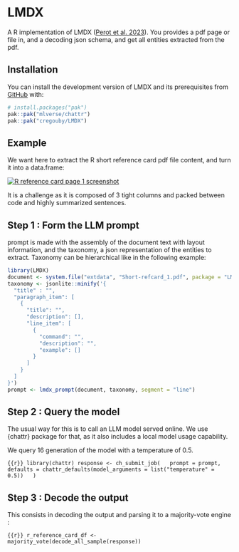 
<!-- README.md is generated from README.Rmd. Please edit that file -->

# LMDX

<!-- badges: start -->
<!-- badges: end -->

A R implementation of LMDX ([Perot et
al. 2023](https://arxiv.org/pdf/2309.10952.pdf)). You provides a pdf
page or file in, and a decoding json schema, and get all entities
extracted from the pdf.

## Installation

You can install the development version of LMDX and its prerequisites
from [GitHub](https://github.com/) with:

``` r
# install.packages("pak")
pak::pak("mlverse/chattr")
pak::pak("cregouby/LMDX")
```

## Example

We want here to extract the R short reference card pdf file content, and
turn it into a data.frame:

[![R reference card page 1
screenshot](inst/extdata/Short-refcard_1.jpg)](https://cran.r-project.org/doc/contrib/Short-refcard.pdf)

It is a challenge as it is composed of 3 tight columns and packed
between code and highly summarized sentences.

## Step 1 : Form the LLM prompt

prompt is made with the assembly of the document text with layout
information, and the taxonomy, a json representation of the entities to
extract. Taxonomy can be hierarchical like in the following example:

``` r
library(LMDX)
document <- system.file("extdata", "Short-refcard_1.pdf", package = "LMDX")
taxonomy <- jsonlite::minify('{
  "title" : "",
  "paragraph_item": [
    {
      "title": "",
      "description": [],
      "line_item": [
        {
          "command": "",
          "description": "",
          "example": []
        }
      ]
    }
  ]
}')
prompt <- lmdx_prompt(document, taxonomy, segment = "line")
```

## Step 2 : Query the model

The usual way for this is to call an LLM model served online. We use
{chattr} package for that, as it also includes a local model usage
capability.

We query 16 generation of the model with a temperature of 0.5.

`{{r}} library(chattr) response <- ch_submit_job(   prompt = prompt,    defaults = chattr_defaults(model_arguments = list("temperature" = 0.5))   )`

## Step 3 : Decode the output

This consists in decoding the output and parsing it to a majority-vote
engine :

`{{r}} r_reference_card_df <- majority_vote(decode_all_sample(response))`
